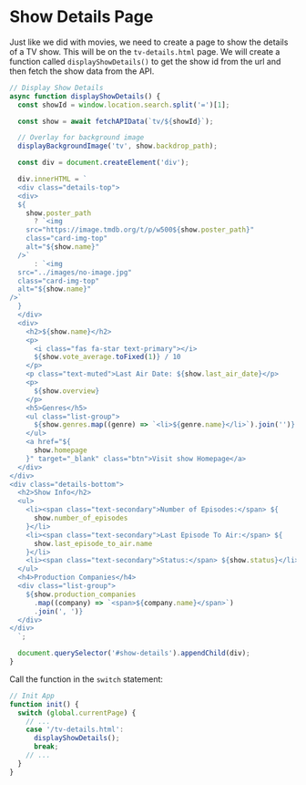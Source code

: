 # Show Details Page

Just like we did with movies, we need to create a page to show the details of a TV show. This will be on the `tv-details.html` page. We will create a function called `displayShowDetails()` to get the show id from the url and then fetch the show data from the API.

```js
// Display Show Details
async function displayShowDetails() {
  const showId = window.location.search.split('=')[1];

  const show = await fetchAPIData(`tv/${showId}`);

  // Overlay for background image
  displayBackgroundImage('tv', show.backdrop_path);

  const div = document.createElement('div');

  div.innerHTML = `
  <div class="details-top">
  <div>
  ${
    show.poster_path
      ? `<img
    src="https://image.tmdb.org/t/p/w500${show.poster_path}"
    class="card-img-top"
    alt="${show.name}"
  />`
      : `<img
  src="../images/no-image.jpg"
  class="card-img-top"
  alt="${show.name}"
/>`
  }
  </div>
  <div>
    <h2>${show.name}</h2>
    <p>
      <i class="fas fa-star text-primary"></i>
      ${show.vote_average.toFixed(1)} / 10
    </p>
    <p class="text-muted">Last Air Date: ${show.last_air_date}</p>
    <p>
      ${show.overview}
    </p>
    <h5>Genres</h5>
    <ul class="list-group">
      ${show.genres.map((genre) => `<li>${genre.name}</li>`).join('')}
    </ul>
    <a href="${
      show.homepage
    }" target="_blank" class="btn">Visit show Homepage</a>
  </div>
</div>
<div class="details-bottom">
  <h2>Show Info</h2>
  <ul>
    <li><span class="text-secondary">Number of Episodes:</span> ${
      show.number_of_episodes
    }</li>
    <li><span class="text-secondary">Last Episode To Air:</span> ${
      show.last_episode_to_air.name
    }</li>
    <li><span class="text-secondary">Status:</span> ${show.status}</li>
  </ul>
  <h4>Production Companies</h4>
  <div class="list-group">
    ${show.production_companies
      .map((company) => `<span>${company.name}</span>`)
      .join(', ')}
  </div>
</div>
  `;

  document.querySelector('#show-details').appendChild(div);
}
```

Call the function in the `switch` statement:

```js
// Init App
function init() {
  switch (global.currentPage) {
    // ...
    case '/tv-details.html':
      displayShowDetails();
      break;
    // ...
  }
}
```
